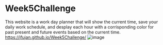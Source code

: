 # Week5Challenge

This website is a work day planner that will show the current time, save your daily work schedule, and desplay each hour with a corrisponding color for past present and future events based on the current time.
https://jfujan.github.io/Week5Challenge/
![image](https://github.com/jfujan/Week5Challenge/assets/131504994/33f1f9f0-17f8-4277-b3f7-49a671f813b2)

